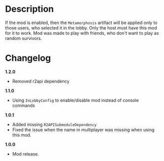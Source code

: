 # Description
If the mod is enabled, then the `Metamorphosis` artifact will be applied only to those users, who selected it in the lobby.
Only the host must have this mod for it to work.
Mod was made to play with friends, who don't want to play as random survivors.

# Changelog
**1.2.0**

* Removed r2api dependency

**1.1.0**

* Using `InLobbyConfig` to enable/disable mod instead of console commands

**1.0.1**

* Added missing `R2APISubmoduleDependency`
* Fixed the issue when the name in multiplayer was missing when using this mod.

**1.0.0**

* Mod release.